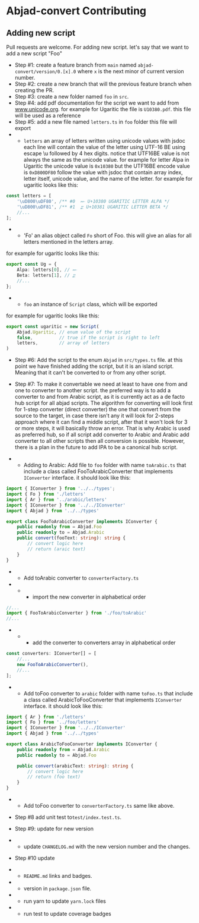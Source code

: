 # Abjad-convert Contributing

## Adding new script
Pull requests are welcome. For adding new script. let's say that we want to add a new script "Foo"
- Step #1: create a feature branch from `main` named `abjad-convert/version/0.[x].0` where `x` is the next minor of current version number.
- Step #2: create a new branch that will the previous feature branch when creating the PR.
- Step #3: create a new folder named `foo` in `src`.
- Step #4: add pdf documentation for the script we want to add from www.unicode.org. for example for Ugaritic the file is `U10380.pdf`. this file will be used as a reference
- Step #5: add a new file named `letters.ts` in `foo` folder this file will export
- - `letters` an array of letters written using unicode values with jsdoc each line will contain
    the value of the letter using UTF-16 BE using escape \u followed by 4 hex digits.
    notice that UTF16BE value is not always the same as the unicode value.
    for example for letter Alpa in Ugaritic the unicode value is `0x10380` but the UTF16BE encode value is `0xD800DF80`
    follow the value with jsdoc that contain array index, letter itself, unicode value, and the name of the letter.
    for example for ugaritic looks like this:

```ts
const letters = [
	'\uD800\uDF80', /** #0  𐎀 U+10380 UGARITIC LETTER ALPA */
	'\uD800\uDF81', /** #1  𐎁 U+10381 UGARITIC LETTER BETA */
	//...
];
```

- - 'Fo' an alias object called `Fo` short of Foo. this will give an alias for all letters mentioned in the letters array.

for example for ugaritic looks like this:
```ts
export const Ug = {
	Alpa: letters[0], // 𐎀
	Beta: letters[1], // 𐎁
	//...
};
```

- - `foo` an instance of `Script` class, which will be exported

for example for ugaritic looks like this:
```ts
export const ugaritic = new Script(
	Abjad.Ugaritic, // enum value of the script
	false,          // true if the script is right to left
	letters,        // array of letters
)
```

- Step #6: Add the script to the enum `Abjad` in `src/types.ts` file.
  at this point we have finished adding the script, but it is an island script. Meaning that it can't be converted to or from any other script.

- Step #7: To make it convertable we need at least to have one from and one to converter to another script.
  the preferred way is to add a converter to and from Arabic script, as it is currently act as a de facto hub script for all abjad scripts.
  The algorithm for converting will look first for 1-step converter (direct converter) the one that convert from the source to the target, in case there isn't any it will look for 2-steps approach where it can find a middle script,
  after that it won't look for 3 or more steps, it will basically throw an error.
  That is why Arabic is used as preferred hub, so if all script add converter to Arabic and Arabic add converter to all other scripts then all conversion is possible.
  However, there is a plan in the future to add IPA to be a canonical hub script.

- - Adding to Arabic: Add file to `foo` folder with name `toArabic.ts` that include a class called FooToArabicConverter that implements `IConverter` interface.
    it should look like this:
```ts
import { IConverter } from '../../types';
import { Fo } from './letters'
import { Ar } from '../arabic/letters'
import { IConverter } from '../../IConverter'
import { Abjad } from '../../types'

export class FooToArabicConverter implements IConverter {
	public readonly from = Abjad.Foo
	public readonly to = Abjad.Arabic
	public convert(fooText: string): string {
		// convert logic here
		// return (araic text)
	}
}
```
- - Add toArabic converter to `converterFactory.ts`
- - - import the new converter in alphabetical order
```ts
//...
import { FooToArabicConverter } from './foo/toArabic'
//...
```
- - - add the converter to converters array in alphabetical order
```ts
const converters: IConverter[] = [
	//...
	new FooToArabicConverter(),
	//...
];
```
- - Add toFoo converter to `arabic` folder with name `toFoo.ts` that include a class called ArabicToFooConverter that implements `IConverter` interface.
    it should look like this:
```ts
import { Ar } from './letters'
import { Fo } from '../foo/letters'
import { IConverter } from '../../IConverter'
import { Abjad } from '../../types'

export class ArabicToFooConverter implements IConverter {
	public readonly from = Abjad.Arabic
	public readonly to = Abjad.Foo

	public convert(arabicText: string): string {
		// convert logic here
		// return (foo text)
	}
}
```
- - Add toFoo converter to `converterFactory.ts` same like above.

- Step #8 add unit test to`test/index.test.ts`.

- Step #9: update for new version
- - update `CHANGELOG.md` with the new version number and the changes.
- Step #10 update 
- - `README.md` links and badges.
- - version in `package.json` file.
- - run yarn to update `yarn.lock` files
- - run test to update coverage badges
